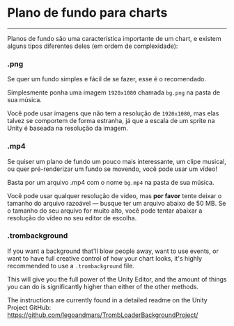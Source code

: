 # Plano de fundo para charts
---

Planos de fundo são uma característica importante de um chart, e existem alguns tipos diferentes deles (em ordem de complexidade):

### .png

Se quer um fundo simples e fácil de se fazer, esse é o recomendado.

Simplesmente ponha uma imagem `1920x1080` chamada `bg.png` na pasta de sua música.

Você pode usar imagens que não tem a resolução de `1920x1080`, mas elas talvez se comportem de forma estranha, já que a escala de um sprite na Unity é baseada na resolução da imagem.

### .mp4

Se quiser um plano de fundo um pouco mais interessante, um clipe musical, ou quer pré-renderizar um fundo se movendo, você pode usar um vídeo!

Basta por um arquivo .mp4 com o nome `bg.mp4` na pasta de sua música.

Você pode usar qualquer resolução de vídeo, mas **por favor** tente deixar o tamanho do arquivo razoável — busque ter um arquivo abaixo de 50 MB. Se o tamanho do seu arquivo for muito alto, você pode tentar abaixar a resolução do vídeo no seu editor de escolha.

### .trombackground

If you want a background that'll blow people away, want to use events, or want to have full creative control of how your chart looks, it's highly recommended to use a `.trombackground` file.

This will give you the full power of the Unity Editor, and the amount of things you can do is significantly higher than either of the other methods.

The instructions are currently found in a detailed readme on the Unity Project GitHub: <https://github.com/legoandmars/TrombLoaderBackgroundProject/>